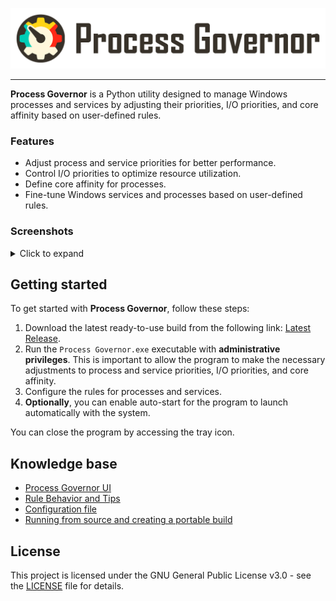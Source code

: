 ![Logo Process Governor](images/headers/github-banner-readme.png)

---

**Process Governor** is a Python utility designed to manage Windows processes and services by adjusting their
priorities, I/O priorities, and core affinity based on user-defined rules.

### Features

- Adjust process and service priorities for better performance.
- Control I/O priorities to optimize resource utilization.
- Define core affinity for processes.
- Fine-tune Windows services and processes based on user-defined rules.

### Screenshots

<details>
    <summary>Click to expand</summary>

> ![process_list.png](images/screenshots/process_list.png)
>
> ![process_rules.png](images/screenshots/process_rules.png)
>
> ![tray_menu.png](images/screenshots/tray_menu.png)
</details>

## Getting started

To get started with **Process Governor**, follow these steps:

1. Download the latest ready-to-use build from the following
   link: [Latest Release](https://github.com/SystemXFiles/process-governor/releases/latest).
2. Run the `Process Governor.exe` executable with **administrative privileges**.
   This is important to allow the program to make the necessary adjustments to process and service priorities, I/O
   priorities, and core affinity.
3. Configure the rules for processes and services.
4. **Optionally**, you can enable auto-start for the program to launch automatically with
   the system.

You can close the program by accessing the tray icon.

## Knowledge base

- [Process Governor UI](ui_process_governor.md)
- [Rule Behavior and Tips](rule_behavior_and_tips.md)
- [Configuration file](configuration_file.md)
- [Running from source and creating a portable build](run_and_build.md)

## License

This project is licensed under the GNU General Public License v3.0 - see the [LICENSE](../LICENSE) file for details.